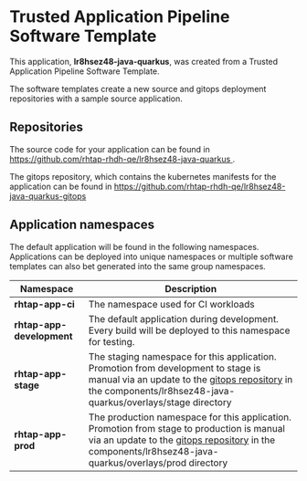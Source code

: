 # Trusted Application Pipeline Software Template

This application, **lr8hsez48-java-quarkus**, was created from a Trusted Application Pipeline Software Template.

The software templates create a new source and gitops deployment repositories with a sample source application. 

## Repositories

The source code for your application can be found in [https://github.com/rhtap-rhdh-qe/lr8hsez48-java-quarkus ](https://github.com/rhtap-rhdh-qe/lr8hsez48-java-quarkus ).
 
The gitops repository, which contains the kubernetes manifests for the application can be found in 
[https://github.com/rhtap-rhdh-qe/lr8hsez48-java-quarkus-gitops ](https://github.com/rhtap-rhdh-qe/lr8hsez48-java-quarkus-gitops ) 

## Application namespaces 

The default application will be found in the following namespaces. Applications can be deployed into unique namespaces or multiple software templates can also bet generated into the same group namespaces.  

|  Namespace   |  Description   |  
| -------- | -------- |
| **rhtap-app-ci** | The namespace used for CI workloads |
| **rhtap-app-development** | The default application during development. Every build will be deployed to this namespace for testing. |
| **rhtap-app-stage** | The staging namespace for this application. Promotion from development to stage is manual via an update to the [gitops repository](https://github.com/rhtap-rhdh-qe/lr8hsez48-java-quarkus-gitops ) in the components/lr8hsez48-java-quarkus/overlays/stage directory |
| **rhtap-app-prod** | The production namespace for this application. Promotion from stage to production is manual via an update to the [gitops repository](https://github.com/rhtap-rhdh-qe/lr8hsez48-java-quarkus-gitops ) in the components/lr8hsez48-java-quarkus/overlays/prod directory |